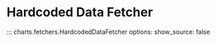# Hardcoded Data Fetcher

::: charts.fetchers.HardcodedDataFetcher
    options:
      show_source: false
